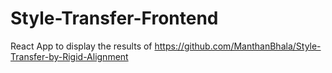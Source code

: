# Style-Transfer-Frontend
React App to display the results of https://github.com/ManthanBhala/Style-Transfer-by-Rigid-Alignment
